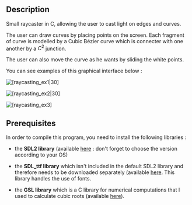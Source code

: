 ## Description

Small raycaster in C, allowing the user to cast light on edges and curves.

The user can draw curves by placing points on the screen. Each fragment of curve is modelled by a Cubic Bézier curve which is connecter with one another by a $C^2$ junction. 

The user can also move the curve as he wants by sliding the white points.

You can see examples of this graphical interface below :


![[raycasting_ex1|30]](https://user-images.githubusercontent.com/88513402/196152291-7ceae903-7fc3-4967-bfcd-199788bbc3cb.gif)

![[raycasting_ex2|30]](https://user-images.githubusercontent.com/88513402/196152364-332361e8-9178-4187-b401-7cb8047a31b5.gif)

![[raycasting_ex3]](https://user-images.githubusercontent.com/88513402/196152412-44f8b29c-1731-4577-ae70-d1a2ff57243c.gif)


## Prerequisites

In order to compile this program, you need to install the following libraries :

- the **SDL2 library** (available [here](https://github.com/libsdl-org/SDL/releases/tag/release-2.24.1) : don't forget to choose the version according to your OS)

- the **SDL_ttf library** which isn't included in the default SDL2 library and therefore needs to be downloaded separately (available [here](https://github.com/libsdl-org/SDL_ttf/releases). This library handles the use of fonts.

- the **GSL library** which is a C library for numerical computations that I used to calculate cubic roots (available [here](https://solarianprogrammer.com/2020/01/26/getting-started-gsl-gnu-scientific-library-windows-macos-linux/#gsl_installation_macos)).


